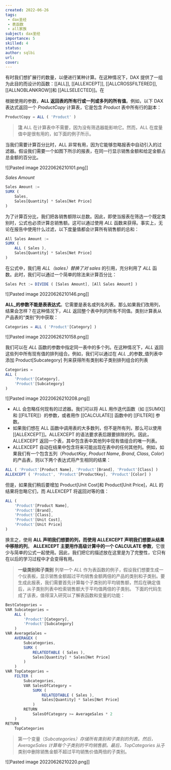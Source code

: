 ```yaml
---
created: 2022-06-26
tags:
 - dax圣经
 - 表函数
 - all家族
subject: dax圣经
importance: 5
skilled: 4
status: 
author: sqlbi
url: 
cover: 
---
```


有时我们想扩展行的数量，以便进行某种计算。在这种情况下，DAX 提供了一组为此目的而设计的函数：[[ALL]], [[ALLEXCEPT]], [[ALLCROSSFILTERED]], [[ALLNOBLANKROW]]和 [[ALLSELECTED]]。在

根据使用的参数，**ALL 返回表的所有行或一列或多列的所有值**。例如，以下 DAX 表达式返回一个 _ProductCopy_ 计算表，它是包含 _Product_ 表中所有行的副本：

```js
ProductCopy = ALL ( 'Product' )
```

> **注** ALL 在计算表中不需要，因为没有筛选器能影响它。然而，ALL 在度量值中是很有用的，如下面的例子所示。

当我们需要计算百分比时，ALL 非常有用，因为它能够忽略报表中自动引入的过滤器。假设我们需要一个如图下所示的报表，在同一行显示销售金额和给定金额占总金额的百分比。

![[Pasted image 20220626210101.png]]

_Sales Amount_

```js
Sales Amount := 
SUMX ( 
    Sales, 
    Sales[Quantity] * Sales[Net Price] 
)
```

为了计算百分比，我们把各销售额除以总数。因此，即使当报表在筛选一个既定类别时，公式也必须计算总销售额。这可以通过使用 _ALL_ 函数来获得。事实上，无论在报告中使用什么过滤，以下度量值都会计算所有销售额的总和：

```js
All Sales Amount := 
SUMX ( 
    ALL ( Sales ), 
    Sales[Quantity] * Sales[Net Price]
)
```

在公式中，我们用 _ALL（sales）替换了对 sales_ 的引用，充分利用了 _ALL_ 函数。此时，我们可以通过一个简单的除法来计算百分比：

```js
Sales Pct := DIVIDE ( [Sales Amount], [All Sales Amount] )
```

![[Pasted image 20220626210146.png]]

**ALL_的参数不能是表表达式**。它需要是表名或列名列表。那么如果我们改用列，结果会怎样？在这种情况下，_ALL_ 返回整个表中列的所有不同值。类别计算表从产品表的“类别”列中获取：

```js
Categories = ALL ( 'Product'[Category] )
```

![[Pasted image 20220626210158.png]]

我们可以在 _ALL_ 函数的参数中指定同一表中的多个列。在这种情况下，_ALL_ 返回这些列中所有现有值的排列组合。例如，我们可以通过在 _ALL_ _的参数_值列表中添加 Product[Subcategory] 列来获得所有类别和子类别排列组合的列表

```js
Categories = 
ALL ( 
    'Product'[Category], 
    'Product'[Subcategory] 
)
```

![[Pasted image 20220626210208.png]]

-   ALL 会忽略任何现有的过滤器。我们可以将 ALL 用作迭代函数（如 [[SUMX]]和 [[FILTER]]）的参数，或者用作 [[CALCULATE]] 函数中的 [[FILTER]] 参数。
-   如果我们想在 ALL 函数中调用表的大多数列，但不是所有列，那么可以使用 [[ALLEXCEPT]]。ALLEXCEPT 的语法要求表后跟要排除的列。因此，ALLEXCEPT 返回一个表，其中包含表中其他列中现有值组合的唯一列表。
-   ALLEXCEPT 自动在结果中包含将来可能出现在表中的任何其他列。例如，如果我们有一个包含五列（_ProductKey_, _Product Name_, _Brand_, _Class_, _Color_）的产品表，则以下两个表达式将产生相同的结果：

```js
ALL ( 'Product'[Product Name], 'Product'[Brand], 'Product'[Class] ) 
ALLEXCEPT ( 'Product', 'Product'[ProductKey], 'Product'[Color] )
```

但是，如果我们稍后要增加 Product[Unit Cost]和 Product[Unit Price]，ALL 的结果将忽略它们，而 ALLEXCEPT 将返回对等的值：

```js
ALL ( 
    'Product'[Product Name], 
    'Product'[Brand], 
    'Product'[Class], 
    'Product'[Unit Cost], 
    'Product'[Unit Price] 
)
```

换言之，使用 **ALL 声明我们想要的列，而使用 ALLEXCEPT 声明我们想要从结果中移除的列**。
**ALLEXCEPT 主要用作高级计算中的一个 CALCULATE 参数**，它很少与简单的公式一起使用。因此，我们把它的描述放在这里是为了完整性，它只有在以后的学习过程中才会变得有用。

> **一级类别和子类别** 列举一个 _ALL_ 作为表函数的例子，假设我们想要生成一个仪表板，显示销售金额超过平均销售金额两倍的产品的类别和子类别。要生成此报表，我们需要首先计算每个子类别的平均销售额，然后在确定值后，从子类别列表中检索销售额大于平均值两倍的子类别。 下面的代码生成了该表，值得深入研究以了解表函数和变量的功能：

```js
BestCategories =
VAR Subcategories =
    ALL (
        'Product'[Category],
        'Product'[Subcategory]
    )
VAR AverageSales =
    AVERAGEX (
        Subcategories,
        SUMX (
            RELATEDTABLE ( Sales ),
            Sales[Quantity] * Sales[Net Price]
        )
    )
VAR TopCategories =
    FILTER (
        Subcategories,
        VAR SalesOfCategory =
            SUMX (
                RELATEDTABLE ( Sales ),
                Sales[Quantity] * Sales[Net Price]
            )
        RETURN
            SalesOfCategory >= AverageSales * 2
    )
RETURN
    TopCategories
```

> 第一个变量（_Subcategories）存储所有类别和子类别的列表。然后，AverageSales 计算每个子类别的平均销售额。最后，TopCategories_ 从子类别中删除销售金额不超过平均销售价值两倍的子类别。

![[Pasted image 20220626210220.png]]